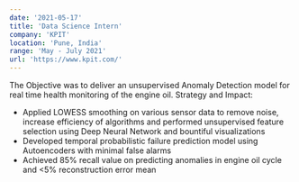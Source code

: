 ```yaml
---
date: '2021-05-17'
title: 'Data Science Intern'
company: 'KPIT'
location: 'Pune, India'
range: 'May - July 2021'
url: 'https://www.kpit.com/'
---
```


The Objective was to deliver an unsupervised Anomaly Detection model for real time health monitoring of the engine oil. Strategy and Impact:
- Applied LOWESS smoothing on various sensor data to remove noise, increase efficiency of algorithms and performed unsupervised feature selection using Deep Neural Network and bountiful visualizations
- Developed temporal probabilistic failure prediction model using Autoencoders with minimal false alarms
- Achieved 85% recall value on predicting anomalies in engine oil cycle and <5% reconstruction error mean

